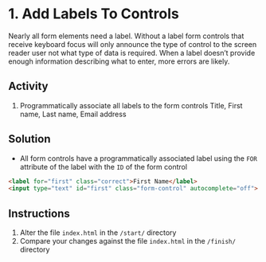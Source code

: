 # 1. Add Labels To Controls
Nearly all form elements need a label. Without a label form controls that receive keyboard focus will only announce the type of control to the screen reader user not what type of data is required. When a label doesn’t provide enough information describing what to enter, more errors are likely.

## Activity
1.	Programmatically associate all labels to the form controls Title, First name, Last name, Email address

## Solution
* All form controls have a programmatically associated label using the `FOR` attribute of the label with the `ID` of the form control

```html
<label for="first" class="correct">First Name</label> 
<input type="text" id="first" class="form-control" autocomplete="off">
```

## Instructions
1. Alter the file `index.html` in the `/start/` directory
1. Compare your changes against the file `index.html` in the `/finish/` directory
